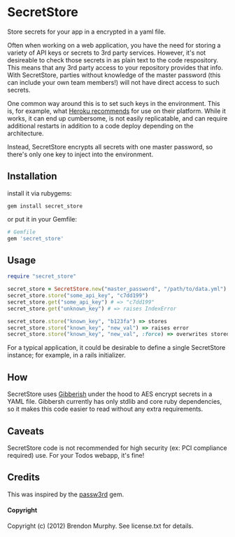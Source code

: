 SecretStore
===========

Store secrets for your app in a encrypted in a yaml file.

Often when working on a web application, you have the need for storing a
variety of API keys or secrets to 3rd party services.  However, it's not
desireable to check those secrets in as plain text to the code respository.
This means that any 3rd party access to your repository provides that info.
With SecretStore, parties without knowledge of the master password (this can
include your own team members!) will not have direct access to such secrets.

One common way around this is to set such keys in the environment.  This is,
for example, what [Heroku recommends](https://devcenter.heroku.com/articles/config-vars)
for use on their platform.  While it works, it can end up cumbersome, is not easily
replicatable, and can require additional restarts in addition to a code
deploy depending on the architecture.

Instead, SecretStore encrypts all secrets with one master password, so there's only
one key to inject into the environment.

Installation
------------

install it via rubygems:

```
gem install secret_store
```

or put it in your Gemfile:

```ruby
# Gemfile
gem 'secret_store'
```

Usage
-----

```ruby
require "secret_store"

secret_store = SecretStore.new("master_password", "/path/to/data.yml")
secret_store.store("some_api_key", "c7dd199")
secret_store.get("some_api_key") # => "c7dd199"
secret_store.get("unknown_key") # => raises IndexError

secret_store.store("known_key", "b123fa") => stores
secret_store.store("known_key", "new_val") => raises error
secret_store.store("known_key", "new_val", :force) => overwrites stored
```

For a typical application, it could be desirable to define a
single SecretStore instance;  for example, in a rails initializer.

How
---

SecretStore uses [Gibberish](https://github.com/mdp/gibberish/) under the
hood to AES encrypt secrets in a YAML file.  Gibbersh currently has only
stdlib and core ruby dependencies, so it makes this code easier to read
without any extra requirements.

Caveats
-------

SecretStore code is not recommended for high security (ex: PCI compliance required)
use.  For your Todos webapp, it's fine!

Credits
-------

This was inspired by the [passw3rd](https://github.com/oreoshake/passw3rd) gem.

#### Copyright

Copyright (c) (2012) Brendon Murphy. See license.txt for details.

